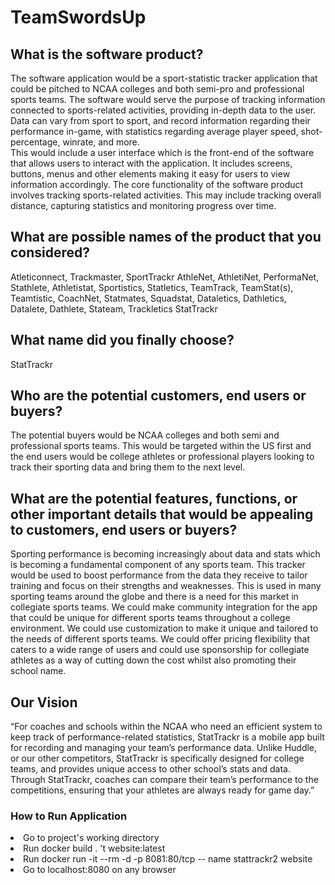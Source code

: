 # TeamSwordsUp
## What is the software product?

The software application would be a sport-statistic tracker application that could be pitched to NCAA colleges and both semi-pro and professional sports teams. The software would serve the purpose of tracking information connected to sports-related activities, providing in-depth data to the user. Data can vary from sport to sport, and record information regarding their performance in-game, with statistics regarding average player speed, shot-percentage, winrate, and more.  
This would include a user interface which is the front-end of the software that allows users to interact with the application. It includes screens, buttons, menus and other elements making it easy for users to view information accordingly. The core functionality of the software product involves tracking sports-related activities. This may include tracking overall distance, capturing statistics and monitoring progress over time. 

## What are possible names of the product that you considered?

Atleticonnect, Trackmaster, SportTrackr
AthleNet, AthletiNet, PerformaNet, Stathlete, Athletistat, Sportistics, Statletics, TeamTrack, TeamStat(s), Teamtistic, CoachNet, Statmates, Squadstat, Dataletics, Dathletics, Datalete, Dathlete, Stateam, Trackletics  StatTrackr 

## What name did you finally choose?

StatTrackr

## Who are the potential customers, end users or buyers?

The potential buyers would be NCAA colleges and both semi and professional sports teams. This would be targeted within the US first and the end users would be college athletes or professional players looking to track their sporting data and bring them to the next level.

## What are the potential features, functions, or other important details that would be appealing to customers, end users or buyers?

Sporting performance is becoming increasingly about data and stats which is becoming a fundamental component of any sports team. This tracker would be used to boost performance from the data they receive to tailor training and focus on their strengths and weaknesses. This is used in many sporting teams around the globe and there is a need for this market in collegiate sports teams. We could make community integration for the app that could be unique for different sports teams throughout a college environment. We could use customization to make it unique and tailored to the needs of different sports teams. We could offer pricing flexibility that caters to a wide range of users and could use sponsorship for collegiate athletes as a way of cutting down the cost whilst also promoting their school name.

## Our Vision

“For coaches and schools within the NCAA who need an efficient system to keep track of performance-related statistics, StatTrackr is a mobile app built for recording and managing your team’s performance data. 
Unlike Huddle, or our other competitors, StatTrackr is specifically designed for college teams, and provides unique access to other school’s stats and data. Through StatTrackr, coaches can compare their team’s performance to the competitions, ensuring that your athletes are always ready for game day.”

### How to Run Application

<li>Go to project's working directory</li>
<li>Run docker build . 't website:latest </li>
<li>Run docker run -it --rm -d -p 8081:80/tcp -- name stattrackr2 website</li>
<li>Go to localhost:8080 on any browser</li>
